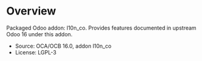 # Overview

Packaged Odoo addon: l10n_co. Provides features documented in upstream Odoo 16 under this addon.

- Source: OCA/OCB 16.0, addon l10n_co
- License: LGPL-3
